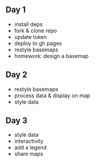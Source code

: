 ## Day 1

- install deps
- fork & clone repo
- update token
- deploy to gh pages
- restyle basemaps
- homework: design a basemap

## Day 2

- restyle basemaps
- process data & display on map
- style data

## Day 3

- style data
- interactivity
- add a legend
- share maps
